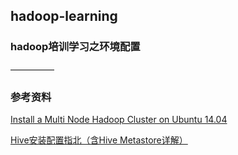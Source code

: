 ## hadoop-learning

### hadoop培训学习之环境配置

—————

### 参考资料

[Install a Multi Node Hadoop Cluster on Ubuntu 14.04](https://chawlasumit.wordpress.com/2015/03/09/install-a-multi-node-hadoop-cluster-on-ubuntu-14-04/)

[Hive安装配置指北（含Hive Metastore详解）](http://www.cnblogs.com/linbingdong/p/5829369.html)
